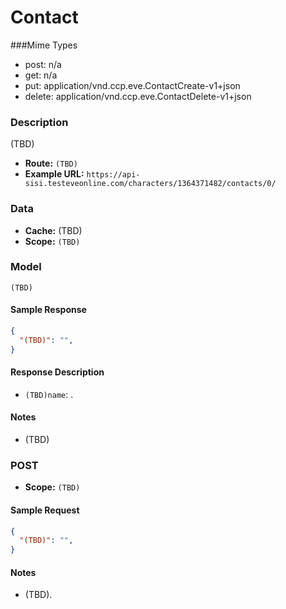 # Contact 

###Mime Types
* post: n/a  
* get: n/a  
* put: application/vnd.ccp.eve.ContactCreate-v1+json  
* delete: application/vnd.ccp.eve.ContactDelete-v1+json  

### Description
(TBD)


- **Route:** `(TBD)`
- **Example URL:** `https://api-sisi.testeveonline.com/characters/1364371482/contacts/0/`

### Data

- **Cache:** (TBD)
- **Scope:** `(TBD)`

### Model
```
(TBD)
```

#### Sample Response

```json
{
  "(TBD)": "",
}
```

#### Response Description

- `(TBD)name`: .

#### Notes

- (TBD)

### POST

- **Scope:** `(TBD)`

#### Sample Request

```json
{
  "(TBD)": "",
}
```

#### Notes

- (TBD).



